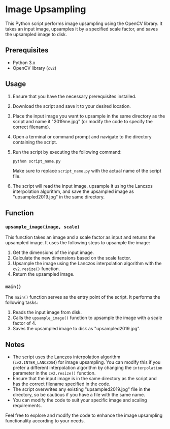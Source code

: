 # Image Upsampling

This Python script performs image upsampling using the OpenCV library. It takes an input image, upsamples it by a specified scale factor, and saves the upsampled image to disk.

## Prerequisites

- Python 3.x
- OpenCV library (`cv2`)

## Usage

1. Ensure that you have the necessary prerequisites installed.

2. Download the script and save it to your desired location.

3. Place the input image you want to upsample in the same directory as the script and name it "2019me.jpg" (or modify the code to specify the correct filename).

4. Open a terminal or command prompt and navigate to the directory containing the script.

5. Run the script by executing the following command:

    ```bash
    python script_name.py
    ```

   Make sure to replace `script_name.py` with the actual name of the script file.

6. The script will read the input image, upsample it using the Lanczos interpolation algorithm, and save the upsampled image as "upsampled2019.jpg" in the same directory.

## Function

### `upsample_image(image, scale)`

This function takes an image and a scale factor as input and returns the upsampled image. It uses the following steps to upsample the image:

1. Get the dimensions of the input image.
2. Calculate the new dimensions based on the scale factor.
3. Upsample the image using the Lanczos interpolation algorithm with the `cv2.resize()` function.
4. Return the upsampled image.

### `main()`

The `main()` function serves as the entry point of the script. It performs the following tasks:

1. Reads the input image from disk.
2. Calls the `upsample_image()` function to upsample the image with a scale factor of 4.
3. Saves the upsampled image to disk as "upsampled2019.jpg".

## Notes

- The script uses the Lanczos interpolation algorithm (`cv2.INTER_LANCZOS4`) for image upsampling. You can modify this if you prefer a different interpolation algorithm by changing the `interpolation` parameter in the `cv2.resize()` function.
- Ensure that the input image is in the same directory as the script and has the correct filename specified in the code.
- The script overwrites any existing "upsampled2019.jpg" file in the directory, so be cautious if you have a file with the same name.
- You can modify the code to suit your specific image and scaling requirements.

Feel free to explore and modify the code to enhance the image upsampling functionality according to your needs.
